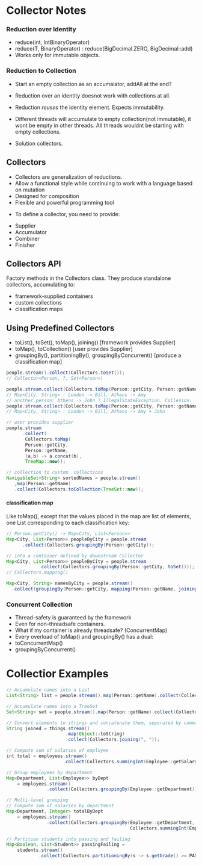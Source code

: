 # Collector Notes

### Reduction over Identity

- reduce(int, IntBinaryOperator)
- reduce(T, BinaryOperator) : reduce(BigDecimal.ZERO, BigDecimal::add)
- Works only for immutable objects.

### Reduction to Collection

- Start an empty collection as an accumalator, addAll at the end?
- Reduction over an identity doesnot work with collections at all.
- Reduction *reuses* the identity element. Expects immutability.
- Different threads will accumulate to empty collection(not immutable), it wont
  be empty in other threads. All threads wouldnt be starting with empty
  collections.

- Solution collectors.

## Collectors
- Collectors are generalization of reductions.
- Allow a functional style while continuing to work with a language based on mutation
- Designed for composition
- Flexible and powerful programming tool


* To define a collector, you need to provide:

- Supplier
- Accumulator
- Combiner
- Finisher

## Collectors API
Factory methods in the Collectors class. They produce standalone collectors,
accumulating to:

- framework-supplied containers
- custom collections
- classification maps

## Using Predefined Collectors

- toList(), toSet(), toMap(), joining() [framework provides Supplier]
- toMap(), toCollection() [user provides Supplier]
- groupingBy(), partitioningBy(), groupingByConcurrent() [produce a classification map]


```java
people.stream().collect(Collectors.toSet());
// Collector<Person, ?, Set<Person>)
```

```java
people.stream.collect(Collectors.toMap(Person::getCity, Person::getName));
// Map<City, String> : London -> Bill, Athens -> Amy
// another person: Athens -> John ? IllegalStateException. Collesion.
people.stream.collect(Collectors.toMap(Person::getCity, Person::getName, (a,b) -> a.concat(b)));
// Map<City, String> : London -> Bill, Athens -> Amy + John
```

```java
// user provides supplier
people.stream
      .collect(
       Collectors.toMap(
       Person::getCity,
       Person::getName,
       (a,b) -> a.concat(b),
       TreeMap::new));
```

```java
// collection to custom  collections
NavigableSet<String> sortedNames = people.stream()
   ,map(Person::getName)
   .collect(Collectors.toCollection(TreeSet::new));
```
#### classification map
Like toMap(), except that the values placed in the map are list of elements, one
List corresponding to each classification key:

```java
// Person.getCity() -> Map<City, List<Person>>
Map<City, List<Person>> peopleByCity = people.stream
      .collect(Collectors.groupingBy(Person::getCity));

// into a container defined by downstream Collector
Map<City, List<Person>> peopleByCity = people.stream
            .collect(Collectors.groupingBy(Person::getCity, toSet()));
// Collectors.mapping()

Map<City, String> namesByCity = people.stream()
  .collect(groupingBy(Person::getCity, mapping(Person::getName, joining())))
```

### Concurrent Collection

- Thread-safety is guaranteed by the framework
- Even for non-threadsafe containers.
- What if my container is already threadsafe? (ConcurrentMap)
- Every overload of toMap() and groupingBy() has a dual:
- toConcurrentMap()
- groupingByConcurrent()

# Collectior Examples

```java
// Accumulate names into a List
List<String> list = people.stream().map(Person::getName).collect(Collectors.toList());

// Accumulate names into a TreeSet
Set<String> set = people.stream().map(Person::getName).collect(Collectors.toCollection(TreeSet::new));

// Convert elements to strings and concatenate them, separated by commas
String joined = things.stream()
                      .map(Object::toString)
                      .collect(Collectors.joining(", "));

// Compute sum of salaries of employee
int total = employees.stream()
                     .collect(Collectors.summingInt(Employee::getSalary)));

// Group employees by department
Map<Department, List<Employee>> byDept
    = employees.stream()
               .collect(Collectors.groupingBy(Employee::getDepartment));

// Multi-level grouping
// Compute sum of salaries by department
Map<Department, Integer> totalByDept
    = employees.stream()
               .collect(Collectors.groupingBy(Employee::getDepartment,
                                              Collectors.summingInt(Employee::getSalary)));

// Partition students into passing and failing
Map<Boolean, List<Student>> passingFailing =
    students.stream()
            .collect(Collectors.partitioningBy(s -> s.getGrade() >= PASS_THRESHOLD))


```
